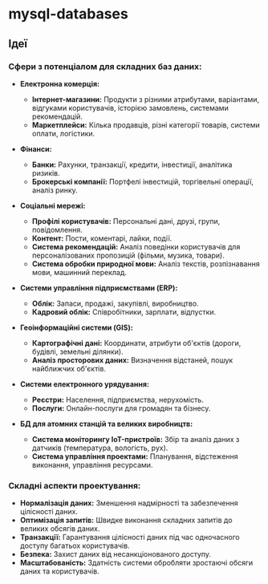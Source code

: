 # mysql-databases


## Ідеї
### Сфери з потенціалом для складних баз даних:

* **Електронна комерція:**
    * **Інтернет-магазини:** Продукти з різними атрибутами, варіантами, відгуками користувачів, історією замовлень, системами рекомендацій.
    * **Маркетплейси:** Кілька продавців, різні категорії товарів, системи оплати, логістики.
* **Фінанси:**
    * **Банки:** Рахунки, транзакції, кредити, інвестиції, аналітика ризиків.
    * **Брокерські компанії:** Портфелі інвестицій, торгівельні операції, аналіз ринку.
* **Соціальні мережі:**
    * **Профілі користувачів:** Персональні дані, друзі, групи, повідомлення.
    * **Контент:** Пости, коментарі, лайки, події.
    * **Система рекомендацій:** Аналіз поведінки користувачів для персоналізованих пропозицій (фільми, музика, товари).
    * **Система обробки природної мови:** Аналіз текстів, розпізнавання мови, машинний переклад.
* **Системи управління підприємствами (ERP):**
    * **Облік:** Запаси, продажі, закупівлі, виробництво.
    * **Кадровий облік:** Співробітники, зарплати, відпустки.
* **Геоінформаційні системи (GIS):**
    * **Картографічні дані:** Координати, атрибути об'єктів (дороги, будівлі, земельні ділянки).
    * **Аналіз просторових даних:** Визначення відстаней, пошук найближчих об'єктів.
* **Системи електронного урядування:**
    * **Реєстри:** Населення, підприємства, нерухомість.
    * **Послуги:** Онлайн-послуги для громадян та бізнесу.

* **БД для атомних станцій та великих виробництв:**
    * **Система моніторингу IoT-пристроїв:** Збір та аналіз даних з датчиків (температура, вологість, рух).
    * **Система управління проектами:** Планування, відстеження виконання, управління ресурсами.

### Складні аспекти проектування:

* **Нормалізація даних:** Зменшення надмірності та забезпечення цілісності даних.
* **Оптимізація запитів:** Швидке виконання складних запитів до великих обсягів даних.
* **Транзакції:** Гарантування цілісності даних під час одночасного доступу багатьох користувачів.
* **Безпека:** Захист даних від несанкціонованого доступу.
* **Масштабованість:** Здатність системи обробляти зростаючі обсяги даних та користувачів.

